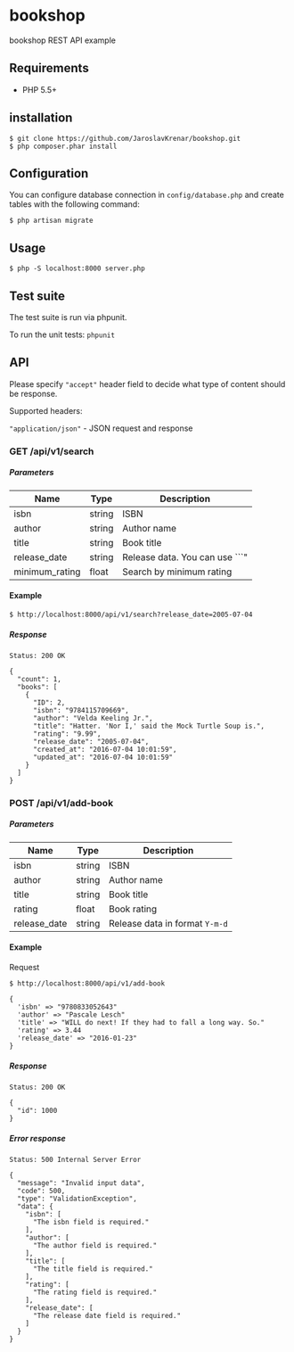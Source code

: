 # bookshop
bookshop REST API example

## Requirements
* PHP 5.5+

## installation

```
$ git clone https://github.com/JaroslavKrenar/bookshop.git
$ php composer.phar install
```

## Configuration

You can configure database connection in ```config/database.php``` and create tables with the following command:

```
$ php artisan migrate
```

## Usage

```
$ php -S localhost:8000 server.php
```

## Test suite

The test suite is run via phpunit. 

To run the unit tests: `phpunit`

## API

Please specify `"accept"` header field to decide what type of content should be response.

Supported headers:

`"application/json"` - JSON request and response

### GET /api/v1/search

##### Parameters

| Name  | Type | Description |
| ------------- | ------------- | -------------|
| isbn  | string | ISBN |
| author | string | Author name |
| title | string  | Book title |
| release_date | string  | Release data. You can use ```"|"``` to find between dates, e.g. ```2015-01-01|2016-01-01```  |
| minimum_rating | float  | Search by minimum rating |

#### Example

```
$ http://localhost:8000/api/v1/search?release_date=2005-07-04
```
##### Response

```
Status: 200 OK

{
  "count": 1,
  "books": [
    {
      "ID": 2,
      "isbn": "9784115709669",
      "author": "Velda Keeling Jr.",
      "title": "Hatter. 'Nor I,' said the Mock Turtle Soup is.",
      "rating": "9.99",
      "release_date": "2005-07-04",
      "created_at": "2016-07-04 10:01:59",
      "updated_at": "2016-07-04 10:01:59"
    }
  ]
}
```

### POST /api/v1/add-book

##### Parameters

| Name  | Type | Description |
| ------------- | ------------- | -------------|
| isbn  | string | ISBN |
| author | string | Author name |
| title | string  | Book title |
| rating | float  | Book rating  |
| release_date | string  | Release data in format ```Y-m-d``` |

#### Example

Request
```
$ http://localhost:8000/api/v1/add-book

{
  'isbn' => "9780833052643"
  'author' => "Pascale Lesch"
  'title' => "WILL do next! If they had to fall a long way. So."
  'rating' => 3.44
  'release_date' => "2016-01-23"
}
```
##### Response

```
Status: 200 OK

{
  "id": 1000
}
```
##### Error response

```
Status: 500 Internal Server Error

{
  "message": "Invalid input data",
  "code": 500,
  "type": "ValidationException",
  "data": {
    "isbn": [
      "The isbn field is required."
    ],
    "author": [
      "The author field is required."
    ],
    "title": [
      "The title field is required."
    ],
    "rating": [
      "The rating field is required."
    ],
    "release_date": [
      "The release date field is required."
    ]
  }
}
```
